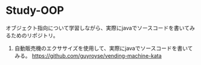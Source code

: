 # Study-OOP
オブジェクト指向について学習しながら、実際にjavaでソースコードを書いてみるためのリポジトリ。

1. 自動販売機のエクササイズを使用して、実際にjavaでソースコードを書いてみる。
https://github.com/guyroyse/vending-machine-kata
